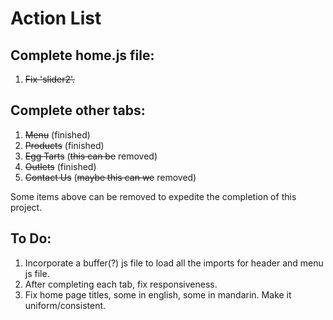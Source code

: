 # Action List

## Complete home.js file:
1. ~~Fix 'slider2'.~~

## Complete other tabs:
1. ~~Menu~~ (finished)
2. ~~Products~~ (finished)
3. ~~Egg Tarts~~ (~~this can be~~ removed)
4. ~~Outlets~~ (finished)
5. ~~Contact Us~~ (~~maybe this can we~~ removed)

Some items above can be removed to expedite the completion of this project.

## To Do:
1. Incorporate a buffer(?) js file to load all the imports for header and menu js file.
2. After completing each tab, fix responsiveness.
3. Fix home page titles, some in english, some in mandarin. Make it uniform/consistent.